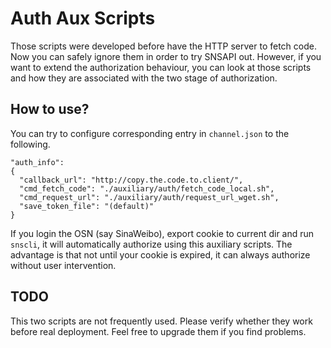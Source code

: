 # Auth Aux Scripts

Those scripts were developed before have the HTTP server to fetch code.
Now you can safely ignore them in order to try SNSAPI out. 
However, if you want to extend the authorization behaviour, 
you can look at those scripts and how they are associated with 
the two stage of authorization. 

## How to use?

You can try to configure corresponding entry in `channel.json` to the following. 

```
"auth_info":
{
  "callback_url": "http://copy.the.code.to.client/",
  "cmd_fetch_code": "./auxiliary/auth/fetch_code_local.sh",
  "cmd_request_url": "./auxiliary/auth/request_url_wget.sh",
  "save_token_file": "(default)"
}
```

If you login the OSN (say SinaWeibo), export cookie to current dir and run `snscli`, 
it will automatically authorize using this auxiliary scripts. 
The advantage is that not until your cookie is expired, 
it can always authorize without user intervention. 

## TODO

This two scripts are not frequently used. 
Please verify whether they work before real deployment. 
Feel free to upgrade them if you find problems. 
